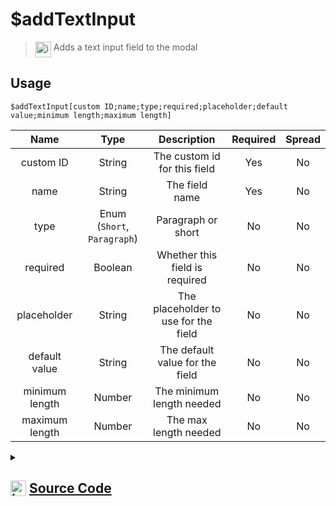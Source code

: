 # $addTextInput
> <img align="top" src="https://upload.wikimedia.org/wikipedia/commons/thumb/e/e4/Infobox_info_icon.svg/160px-Infobox_info_icon.svg.png?20150409153300" alt="image" width="25" height="auto"> Adds a text input field to the modal
## Usage
```
$addTextInput[custom ID;name;type;required;placeholder;default value;minimum length;maximum length]
```
| Name | Type | Description | Required | Spread
| :---: | :---: | :---: | :---: | :---: |
custom ID | String | The custom id for this field | Yes | No
name | String | The field name | Yes | No
type | Enum (`Short`, `Paragraph`) | Paragraph or short | No | No
required | Boolean | Whether this field is required | No | No
placeholder | String | The placeholder to use for the field | No | No
default value | String | The default value for the field | No | No
minimum length | Number | The minimum length needed | No | No
maximum length | Number | The max length needed | No | No
<details>
<summary>
    
## <img align="top" src="https://cdn4.iconfinder.com/data/icons/iconsimple-logotypes/512/github-512.png" alt="image" width="25" height="auto">  [Source Code](https://github.com/tryforge/ForgeScript-V2/blob/main/src/native/addTextInput.ts)
    
</summary>
    
```ts
import { ActionRowBuilder, TextInputBuilder, TextInputStyle } from "discord.js"
import { ArgType, NativeFunction, Return } from "../structures"

export default new NativeFunction({
    name: "$addTextInput",
    version: "1.0.0",
    description: "Adds a text input field to the modal",
    brackets: true,
    unwrap: true,
    args: [
        {
            name: "custom ID",
            description: "The custom id for this field",
            rest: false,
            type: ArgType.String,
            required: true
        },
        {
            name: "name",
            description: "The field name",
            rest: false,
            required: true,
            type: ArgType.String
        },
        {
            name: "type",
            description: "Paragraph or short",
            rest: false,
            type: ArgType.Enum,
            enum: TextInputStyle
        },
        {
            name: "required",
            description: "Whether this field is required",
            rest: false,
            type: ArgType.Boolean,
        },
        {
            name: "placeholder",
            description: "The placeholder to use for the field",
            rest: false,
            type: ArgType.String
        },
        {
            name: "default value",
            description: "The default value for the field",
            rest: false,
            type: ArgType.String
        },
        {
            name: "minimum length",
            description: "The minimum length needed",
            rest: false,
            type: ArgType.Number
        },
        {
            name: "maximum length",
            description: "The max length needed",
            rest: false,
            type: ArgType.Number
        }
    ],
    execute(ctx, [ id, label, type, required, placeholder, value, min, max ]) {
        const field = new TextInputBuilder()
            .setCustomId(id)
            .setLabel(label)
            .setStyle(type || TextInputStyle.Paragraph)
            .setRequired(required || false)

        if (placeholder) field.setPlaceholder(placeholder)
        if (value) field.setValue(value)
        if (min) field.setMinLength(min)
        if (max) field.setMaxLength(max)
        
        ctx.container.modal?.addComponents(
            new ActionRowBuilder<TextInputBuilder>()
                .addComponents(field)
        )

        return Return.success()
    },
})
```
    
</details>